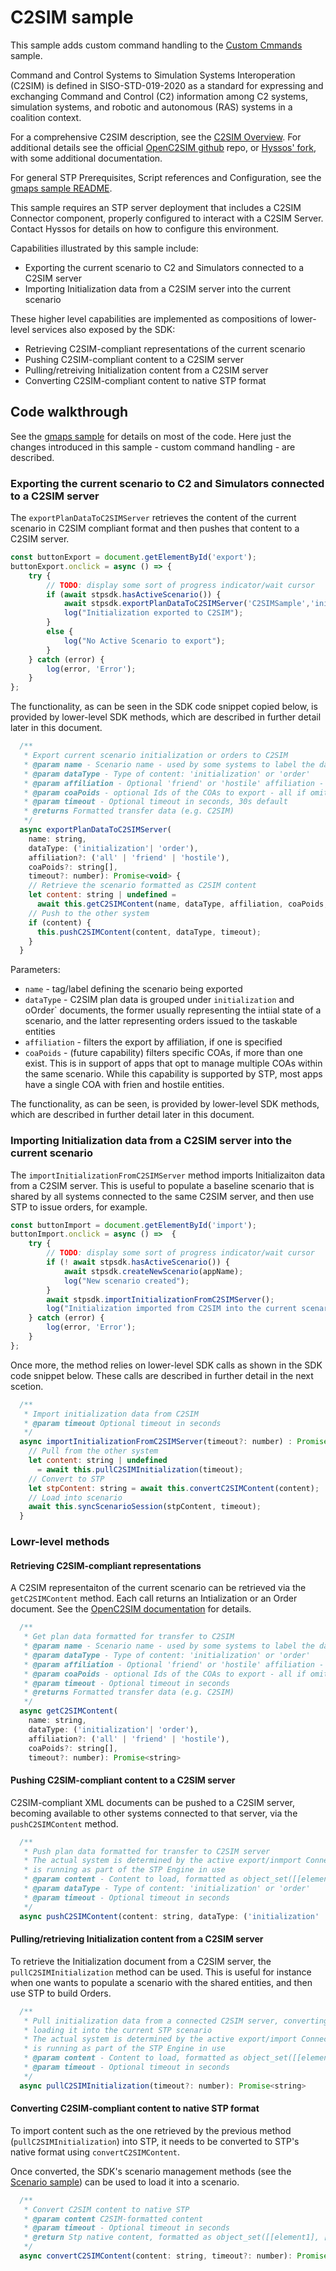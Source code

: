 # C2SIM sample

This sample adds custom command handling to the  [Custom Cmmands](../commands) sample. 

Command and Control Systems to Simulation Systems Interoperation (C2SIM) is defined in SISO-STD-019-2020 as a standard for expressing and exchanging Command and Control (C2) information among C2 systems, simulation systems, and robotic and autonomous (RAS) systems in a coalition context.

For a comprehensive C2SIM description, see the [C2SIM Overview](https://github.com/hyssostech/OpenC2SIM.github.io/blob/master/Reference/C2SIM-Overview1.pdf). For additional details see the official [OpenC2SIM github](https://github.com/OpenC2SIM/OpenC2SIM.github.io) repo, or [Hyssos' fork](https://github.com/hyssostech/OpenC2SIM.github.io), with some additional documentation.

For general STP Prerequisites, Script references and Configuration, see the [gmaps sample README](../gmaps/README.md).

This sample requires an STP server deployment that includes a C2SIM Connector component, properly configured to interact with a C2SIM Server. 
Contact Hyssos for details on how to configure this environment.

Capabilities illustrated by this sample include:

* Exporting the current scenario to C2 and Simulators connected to a C2SIM server
* Importing Initialization data from a C2SIM server into the current scenario

These higher level capabilities are implemented as compositions of lower-level services also exposed by the SDK:

* Retrieving C2SIM-compliant representations of the current scenario
* Pushing C2SIM-compliant content to a C2SIM server
* Pulling/retreiving Initialization content from a C2SIM server
* Converting C2SIM-compliant content to native STP format

## Code walkthrough

See the [gmaps sample](../gmaps) for details on most of the code. Here just the changes introduced in this sample - custom command handling - are described.

### Exporting the current scenario to C2 and Simulators connected to a C2SIM server

The `exportPlanDataToC2SIMServer` retrieves the content of the current scenario in C2SIM compliant format and 
then pushes that content to a C2SIM server.

```javascript
const buttonExport = document.getElementById('export');
buttonExport.onclick = async () => {
    try {
        // TODO: display some sort of progress indicator/wait cursor
        if (await stpsdk.hasActiveScenario()) {
            await stpsdk.exportPlanDataToC2SIMServer('C2SIMSample','initialization','all');
            log("Initialization exported to C2SIM");
        }
        else {
            log("No Active Scenario to export");
        }
    } catch (error) {
        log(error, 'Error');
    }
};
```

The functionality, as can be seen in the SDK code snippet copied below, is provided by lower-level SDK methods, which are described in further detail later in this document.


```javascript
  /**
   * Export current scenario initialization or orders to C2SIM 
   * @param name - Scenario name - used by some systems to label the data
   * @param dataType - Type of content: 'initialization' or 'order'
   * @param affiliation - Optional 'friend' or 'hostile' affiliation - all if omitted/null
   * @param coaPoids - optional Ids of the COAs to export - all if omitted/null
   * @param timeout - Optional timeout in seconds, 30s default 
   * @returns Formatted transfer data (e.g. C2SIM) 
   */
  async exportPlanDataToC2SIMServer(
    name: string,
    dataType: ('initialization'| 'order'),
    affiliation?: ('all' | 'friend' | 'hostile'), 
    coaPoids?: string[], 
    timeout?: number): Promise<void> {
    // Retrieve the scenario formatted as C2SIM content
    let content: string | undefined = 
      await this.getC2SIMContent(name, dataType, affiliation, coaPoids, timeout);
    // Push to the other system
    if (content) {
      this.pushC2SIMContent(content, dataType, timeout);
    }
  }
```

Parameters:

* `name` - tag/label defining the scenario being exported
* `dataType` - C2SIM plan data is grouped under `initialization` and oOrder` documents, the former usually representing the intiial state of a scenario, and the latter representing orders issued to the taskable entities
* `affiliation` - filters the export by affiliation, if one is specified
* `coaPoids` - (future capability) filters specific COAs, if more than one exist. This is in support of 
apps that opt to manage multiple COAs within the same scenario.
While this capability is supported by STP, most apps have a single COA with frien and hostile entities.

The functionality, as can be seen, is provided by lower-level SDK methods, which are described in further detail later in this document.


### Importing Initialization data from a C2SIM server into the current scenario

The `importInitializationFromC2SIMServer` method imports Initializaiton data from a C2SIM server. 
This is useful to populate a baseline scenario that is shared by all systems connected to the same
C2SIM server, and then use STP to issue orders, for example.

```javascript
const buttonImport = document.getElementById('import');
buttonImport.onclick = async () =>  {
    try {
        // TODO: display some sort of progress indicator/wait cursor
        if (! await stpsdk.hasActiveScenario()) {
            await stpsdk.createNewScenario(appName);
            log("New scenario created");
        }
        await stpsdk.importInitializationFromC2SIMServer();
        log("Initialization imported from C2SIM into the current scenario");
    } catch (error) {
        log(error, 'Error');
    }
};
```

Once more, the method relies on lower-level SDK calls as shown in the SDK code snippet below. These calls are described in further detail in the next scetion.


```javascript
  /**
   * Import initialization data from C2SIM
   * @param timeout Optional timeout in seconds
   */
  async importInitializationFromC2SIMServer(timeout?: number) : Promise<void> {
    // Pull from the other system
    let content: string | undefined 
      = await this.pullC2SIMInitialization(timeout);
    // Convert to STP
    let stpContent: string = await this.convertC2SIMContent(content);
    // Load into scenario
    await this.syncScenarioSession(stpContent, timeout);
  }
```

### Lowr-level methods

#### Retrieving C2SIM-compliant representations

A C2SIM representaiton of the current scenario can be retrieved via the 
`getC2SIMContent` method.
Each call returns an Intialization or an Order document. See the [OpenC2SIM documentation](https://github.com/hyssostech/OpenC2SIM.github.io/tree/master/Standard/C2SIM) for details.

```javascript
  /**
   * Get plan data formatted for transfer to C2SIM 
   * @param name - Scenario name - used by some systems to label the data
   * @param dataType - Type of content: 'initialization' or 'order'
   * @param affiliation - Optional 'friend' or 'hostile' affiliation - all if omitted/null
   * @param coaPoids - optional Ids of the COAs to export - all if omitted/null
   * @param timeout - Optional timeout in seconds
   * @returns Formatted transfer data (e.g. C2SIM) 
   */
  async getC2SIMContent(
    name: string,
    dataType: ('initialization'| 'order'),
    affiliation?: ('all' | 'friend' | 'hostile'), 
    coaPoids?: string[], 
    timeout?: number): Promise<string>
```

#### Pushing C2SIM-compliant content to a C2SIM server

C2SIM-compliant XML documents can be pushed to a C2SIM server, becoming available to other systems connected to that server, via the `pushC2SIMContent` method.

```javascript
  /**
   * Push plan data formatted for transfer to C2SIM server
   * The actual system is determined by the active export/inmport Connector/bridge that 
   * is running as part of the STP Engine in use
   * @param content - Content to load, formatted as object_set([[element1], [element2], ...]) 
   * @param dataType - Type of content: 'initialization' or 'order'
   * @param timeout - Optional timeout in seconds
   */
  async pushC2SIMContent(content: string, dataType: ('initialization' | 'order'), timeout?: number): Promise<void>
```

#### Pulling/retrieving Initialization content from a C2SIM server

To retrieve the Initialization document from a C2SIM server, the `pullC2SIMInitialization` method can be used. 
This is useful for instance when one wants to populate a scenario with the shared entities, and then use STP to build Orders.

```javascript
  /**
   * Pull initialization data from a connected C2SIM server, converting and 
   * loading it into the current STP scenario
   * The actual system is determined by the active export/import Connector/bridge that 
   * is running as part of the STP Engine in use
   * @param content - Content to load, formatted as object_set([[element1], [element2], ...]) 
   * @param timeout - Optional timeout in seconds
   */
  async pullC2SIMInitialization(timeout?: number): Promise<string>
```

#### Converting C2SIM-compliant content to native STP format

To import content such as the one retrieved by the previous method (`pullC2SIMInitialization`) into STP, it needs to be converted to STP's native format using `convertC2SIMContent`.

Once converted, the SDK's scenario management methods (see the [Scenario sample](../scenario/)) can be used to load it into a scenario.


```javascript
  /**
   * Convert C2SIM content to native STP
   * @param content C2SIM-formatted content
   * @param timeout - Optional timeout in seconds
   * @return Stp native content, formatted as object_set([[element1], [element2], ...])
   */
  async convertC2SIMContent(content: string, timeout?: number): Promise<string>
```

